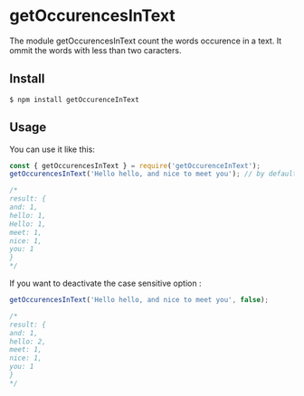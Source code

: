 # getOccurencesInText
The module getOccurencesInText count the words occurence in a text. It ommit the words with less than two caracters.

## Install

```$ npm install getOccurenceInText```

## Usage

You can use it like this: 
```js
const { getOccurencesInText } = require('getOccurenceInText');
getOccurencesInText('Hello hello, and nice to meet you'); // by default the function is case sensitive

/* 
result: {
and: 1,
hello: 1,
Hello: 1,
meet: 1,
nice: 1,
you: 1
}
*/
```
If you want to deactivate the case sensitive option :
```js
getOccurencesInText('Hello hello, and nice to meet you', false);

/* 
result: {
and: 1,
hello: 2,
meet: 1,
nice: 1,
you: 1
}
*/
```
